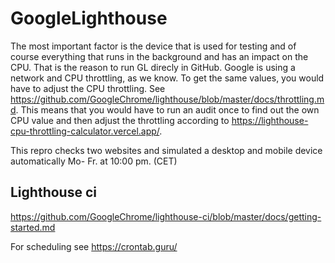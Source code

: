# GoogleLighthouse

The most important factor is the device that is used for testing and of course everything that runs in the background and has an impact on the CPU. That is the reason to run GL direcly in GitHub.
Google is using a network and CPU throttling, as we know. To get the same values, you would have to adjust the CPU throttling. See https://github.com/GoogleChrome/lighthouse/blob/master/docs/throttling.md. This means that you would have to run an audit once to find out the own CPU value and then adjust the throttling according to https://lighthouse-cpu-throttling-calculator.vercel.app/.

This repro checks two websites and simulated a desktop and mobile device automatically Mo- Fr. at 10:00 pm. (CET)

## Lighthouse ci
https://github.com/GoogleChrome/lighthouse-ci/blob/master/docs/getting-started.md

For scheduling see https://crontab.guru/
